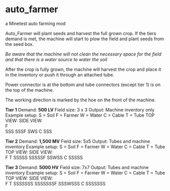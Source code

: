 # auto_farmer
a Minetest auto farming mod

Auto_Farmer will plant seeds and harvest the full grown crop.
If the tiers demand is met, the machine will start to plow the field and plant seeds from the seed box.

*Be aware that the machine will not clean the necessary space for the field
and that there is a water source to water the soil*

After the crop is fully grown, the machine will harvest the crop and place it in the inventory or push it through an attached tube.

Power connector is at the bottom and tube connectors (except tier 1) is on the top of the machine.

The working direction is marked by the hoe on the front of the machine. 

**Tier 1**
Demand: **500 LV**
Field size: 3 x 3
Output: Machine inventory only
Example setup:
S = Soil
F = Farmer
W = Water
C = Cable
T = Tube
TOP VIEW:     SIDE VIEW:		
  F              
 SSS          SSSF
 SWS             C
 SSS
 
**Tier 2**
Demand: **1,500 MV**
Field size: 5x5
Output: Tubes and machine inventory
Example setup:
S = Soil
F = Farmer
W = Water
C = Cable
T = Tube
TOP VIEW:     SIDE VIEW:		
   F                 T
 SSSSS          SSSSSF
 SSWSS               C
 SSSSS

**Tier 3**
Demand: **5000 HV**
Field size: 7x7
Output: Tubes and machine inventory
Example setup:
S = Soil
F = Farmer
W = Water
C = Cable
T = Tube
TOP VIEW:     SIDE VIEW:		
    F                    T
 SSSSSSS          SSSSSSSF
 SSSWSSS                 C
 SSSSSSS

